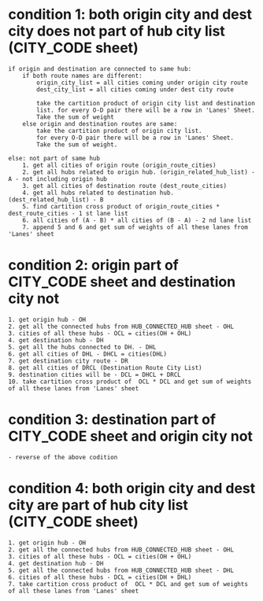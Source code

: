 condition 1: both origin city and dest city does not part of hub city list (CITY_CODE sheet)
============================================================================================

    if origin and destination are connected to same hub:
        if both route names are different:
            origin_city_list = all cities coming under origin city route
            dest_city_list = all cities coming under dest city route

            take the cartition product of origin city list and destination
            list. for every O-D pair there will be a row in 'Lanes' Sheet.
            Take the sum of weight
        else origin and destination routes are same:
            take the cartition product of origin city list.
            for every O-D pair there will be a row in 'Lanes' Sheet.
            Take the sum of weight.

    else: not part of same hub
        1. get all cities of origin route (origin_route_cities)
        2. get all hubs related to origin hub. (origin_related_hub_list) - A - not including origin hub
        3. get all cities of destination route (dest_route_cities)
        4. get all hubs related to destination hub. (dest_related_hub_list) - B
        5. find cartition cross product of origin_route_cities * dest_route_cities - 1 st lane list
        6. all cities of (A - B) * all cities of (B - A) - 2 nd lane list
        7. append 5 and 6 and get sum of weights of all these lanes from 'Lanes' sheet

condition 2: origin part of CITY_CODE sheet and destination city not
===================================================================
    1. get origin hub - OH
    2. get all the connected hubs from HUB_CONNECTED_HUB sheet - OHL
    3. cities of all these hubs - OCL = cities(OH + OHL)
    4. get destination hub - DH
    5. get all the hubs connected to DH. - DHL
    6. get all cities of DHL - DHCL = cities(DHL)
    7. get destination city route - DR
    8. get all cities of DRCL (Destination Route City List)
    9. destination cities will be - DCL = DHCL + DRCL
    10. take cartition cross product of  OCL * DCL and get sum of weights of all these lanes from 'Lanes' sheet


condition 3: destination part of CITY_CODE sheet and origin city not
===================================================================
    - reverse of the above codition


condition 4: both origin city and dest city are part of hub city list (CITY_CODE sheet)
=======================================================================================
    1. get origin hub - OH
    2. get all the connected hubs from HUB_CONNECTED_HUB sheet - OHL
    3. cities of all these hubs - OCL = cities(OH + OHL)
    4. get destination hub - DH
    5. get all the connected hubs from HUB_CONNECTED_HUB sheet - DHL
    6. cities of all these hubs - DCL = cities(DH + DHL)
    7. take cartition cross product of  OCL * DCL and get sum of weights of all these lanes from 'Lanes' sheet

